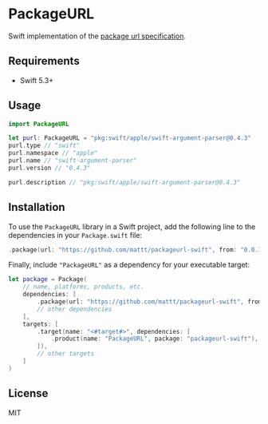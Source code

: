 # PackageURL

Swift implementation of the [package url specification][purl-spec].

## Requirements

- Swift 5.3+

## Usage

```swift
import PackageURL

let purl: PackageURL = "pkg:swift/apple/swift-argument-parser@0.4.3"
purl.type // "swift"
purl.namespace // "apple"
purl.name // "swift-argument-parser"
purl.version // "0.4.3"

purl.description // "pkg:swift/apple/swift-argument-parser@0.4.3"
```

## Installation

To use the `PackageURL` library in a Swift project,
add the following line to the dependencies in your `Package.swift` file:

```swift
.package(url: "https://github.com/mattt/packageurl-swift", from: "0.0.1"),
```

Finally, include `"PackageURL"` as a dependency for your executable target:

```swift
let package = Package(
    // name, platforms, products, etc.
    dependencies: [
        .package(url: "https://github.com/mattt/packageurl-swift", from: "0.0.1"),
        // other dependencies
    ],
    targets: [
        .target(name: "<#target#>", dependencies: [
            .product(name: "PackageURL", package: "packageurl-swift"),
        ]),
        // other targets
    ]
)
```

## License

MIT

[purl-spec]: https://github.com/package-url/purl-spec

